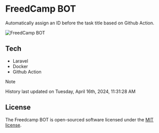 # FreedCamp BOT

Automatically assign an ID before the task title based on Github Action.

![FreedCamp BOT](https://repository-images.githubusercontent.com/737932867/7d34798b-2680-471c-b089-a78a718d3d6a)

## Tech

- Laravel
- Docker
- Github Action

> [!NOTE]  
> History last updated on Tuesday, April 16th, 2024, 11:31:28 AM

## License

The Freedcamp BOT is open-sourced software licensed under the [MIT license](https://opensource.org/licenses/MIT).

